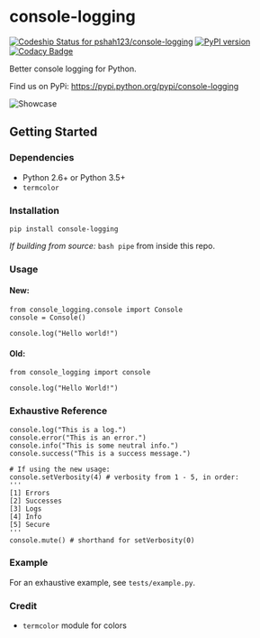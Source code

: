 # console-logging

[ ![Codeship Status for pshah123/console-logging](https://app.codeship.com/projects/aed26890-8fca-0135-1d5e-36d54fbb9242/status?branch=master)](https://app.codeship.com/projects/250054)
[![PyPI version](https://badge.fury.io/py/console-logging.svg)](https://badge.fury.io/py/console-logging)
[![Codacy Badge](https://api.codacy.com/project/badge/Grade/c6656875f3234dfb9ab6bd4aa509ff57)](https://www.codacy.com/app/pshah123/console-logging?utm_source=github.com&amp;utm_medium=referral&amp;utm_content=pshah123/console-logging&amp;utm_campaign=Badge_Grade)

Better console logging for Python.

Find us on PyPi: https://pypi.python.org/pypi/console-logging


![Showcase](https://github.com/pshah123/console-logging/raw/master/images/example.png "Demo of console-logging")

## Getting Started

### Dependencies

* Python 2.6+ or Python 3.5+
* `termcolor`

### Installation

```
pip install console-logging
```

*If building from source:* `bash pipe` from inside this repo.

### Usage

#### New:

```
from console_logging.console import Console
console = Console()

console.log("Hello world!")
```

#### Old:

```
from console_logging import console

console.log("Hello World!")
```


### Exhaustive Reference

```
console.log("This is a log.")
console.error("This is an error.")
console.info("This is some neutral info.")
console.success("This is a success message.")

# If using the new usage:
console.setVerbosity(4) # verbosity from 1 - 5, in order:
'''
[1] Errors
[2] Successes
[3] Logs
[4] Info
[5] Secure
'''
console.mute() # shorthand for setVerbosity(0)

```

### Example

For an exhaustive example, see `tests/example.py`.

### Credit

* `termcolor` module for colors